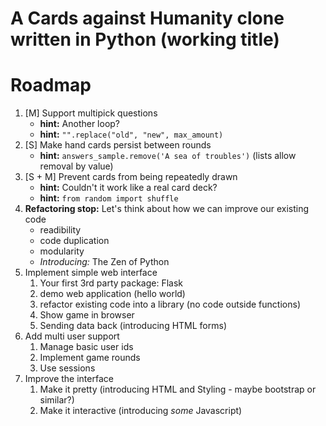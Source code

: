 # A Cards against Humanity clone written in Python (working title)

# Roadmap

1. [M] Support multipick questions
    - **hint:** Another loop?
    - **hint:** `"".replace("old", "new", max_amount)`
2. [S] Make hand cards persist between rounds
    - **hint:** `answers_sample.remove('A sea of troubles')` (lists allow removal by value)
3. [S + M] Prevent cards from being repeatedly drawn
    - **hint:** Couldn't it work like a real card deck?
    - **hint:** `from random import shuffle`
4. **Refactoring stop:** Let's think about how we can improve our existing code
    - readibility
    - code duplication
    - modularity
    - _Introducing:_ The Zen of Python
5. Implement simple web interface
    1. Your first 3rd party package: Flask
    2. demo web application (hello world)
    3. refactor existing code into a library (no code outside functions)
    4. Show game in browser
    5. Sending data back (introducing HTML forms)
6. Add multi user support
    1. Manage basic user ids
    2. Implement game rounds
    3. Use sessions
7. Improve the interface
    1. Make it pretty (introducing HTML and Styling - maybe bootstrap or similar?)
    2. Make it interactive (introducing _some_ Javascript)